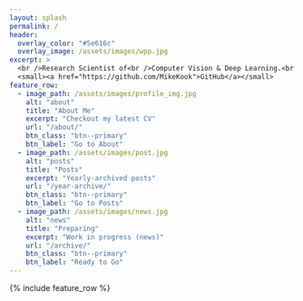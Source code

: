 ```yaml
---
layout: splash
permalink: /
header:
  overlay_color: "#5e616c"
  overlay_image: /assets/images/wpp.jpg
excerpt: >
  <br />Research Scientist of<br />Computer Vision & Deep Learning.<br />
  <small><a href="https://github.com/MikeKook">GitHub</a></small>
feature_row:
  - image_path: /assets/images/profile_img.jpg
    alt: "about"
    title: "About Me"
    excerpt: "Checkout my latest CV"
    url: "/about/"
    btn_class: "btn--primary"
    btn_label: "Go to About"
  - image_path: /assets/images/post.jpg
    alt: "posts"
    title: "Posts"
    excerpt: "Yearly-archived posts"
    url: "/year-archive/"
    btn_class: "btn--primary"
    btn_label: "Go to Posts"
  - image_path: /assets/images/news.jpg
    alt: "news"
    title: "Preparing"
    excerpt: "Work in progress (news)"
    url: "/archive/"
    btn_class: "btn--primary"
    btn_label: "Ready to Go"      
---
```


{% include feature_row %}
